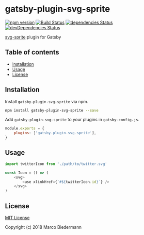 # gatsby-plugin-svg-sprite

[![npm version](https://badge.fury.io/js/gatsby-plugin-svg-sprite.svg)](https://badge.fury.io/js/gatsby-plugin-svg-sprite)
[![Build Status](https://travis-ci.org/marcobiedermann/gatsby-plugin-svg-sprite.svg?branch=master)](https://travis-ci.org/marcobiedermann/gatsby-plugin-svg-sprite)
[![dependencies Status](https://img.shields.io/david/marcobiedermann/gatsby-plugin-svg-sprite.svg)](https://david-dm.org/marcobiedermann/gatsby-plugin-svg-sprite)
[![devDependencies Status](https://img.shields.io/david/dev/marcobiedermann/gatsby-plugin-svg-sprite.svg)](https://david-dm.org/marcobiedermann/gatsby-plugin-svg-sprite?type=dev)

[svg-sprite](https://github.com/kisenka/svg-sprite-loader) plugin for Gatsby

## Table of contents

- [Installation](#installation)
- [Usage](#usage)
- [License](#license)

## Installation

Install `gatsby-plugin-svg-sprite` via npm.

```sh
npm install gatsby-plugin-svg-sprite --save
```

Add `gatsby-plugin-svg-sprite` to your plugins in `gatsby-config.js`.

```js
module.exports = {
	plugins: ['gatsby-plugin-svg-sprite'],
}
```

## Usage

```js
import twitterIcon from './path/to/twitter.svg'

const Icon = () => (
	<svg>
		<use xlinkHref={`#${twitterIcon.id}`} />
	</svg>
)
```

## License

[MIT License](LICENSE)

Copyright (c) 2018 Marco Biedermann
